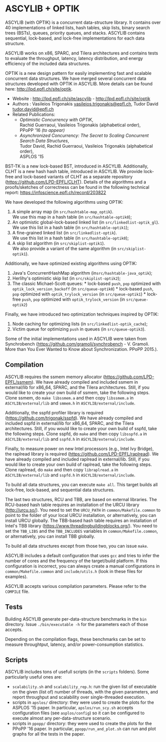 ASCYLIB + OPTIK
===============

ASCYLIB (with OPTIK) is a concurrent data-structure library. It contains over 40 implementations of linked lists, hash tables, skip lists, binary search trees (BSTs), queues, priority queues, and stacks. ASCYLIB contains sequential, lock-based, and lock-free implementations for each data structure.

ASCYLIB works on x86, SPARC, and Tilera architectures and contains tests to evaluate the throughput, latency, latency distribution, and energy efficiency of the included data structures.

OPTIK is a new design pattern for easily implementing fast and scalable concurrent data structures. We have merged several concurrent data structures developed with OPTIK in ASCYLIB. More details can be found here: http://lpd.epfl.ch/site/optik.

* Website             : http://lpd.epfl.ch/site/ascylib - http://lpd.epfl.ch/site/optik
* Authors             : Vasileios Trigonakis <vasileios.trigonakis@epfl.ch>,
                        Tudor David <tudor.david@epfl.ch> 
* Related Publications:
  * *Optimistic Concurrency with OPTIK*,  
    Rachid Guerraoui, Vasileios Trigonakis (alphabetical order),  
  PPoPP '16 *(to appear)*
  * *Asynchronized Concurrency: The Secret to Scaling Concurrent Search Data Structures*,  
  Tudor David, Rachid Guerraoui, Vasileios Trigonakis (alphabetical order),  
  ASPLOS '15

BST-TK is a new lock-based BST, introduced in ASCYLIB. 
Additionally, CLHT is a new hash hash table, introduced in ASCYLIB. We provide lock-free and lock-based variants of CLHT as a separate repository (https://github.com/LPD-EPFL/CLHT).
Details of the algorithms and a proofs/sketches of correctness can be found in the following technical report: https://infoscience.epfl.ch/record/203822

We have developed the following algorithms using OPTIK:
  1. A simple array map (in `src/hashtable-map_optik`).  
  We use this map in a hash table (in `src/hashtable-optik0`);
  2. An optimistic global-lock-based linked list (in `src/linkedlist-optik_gl`).  
  We use this list in a hash table (in `src/hashtable-optik1`);
  3. A fine-grained linked list (in `src/linkedlist-optik`).  
  We use this list in a hash table (in `src/hashtable-optik0`);
  4. A skip list algorithm (in `src/skiplist-optik1`).   
  We also provide a variant of the same algorithm (in `src/skiplist-optik1`).

Additionally, we have optimized existing algorithms using OPTIK:
  1. Java's ConcurrentHashMap algorithm (in`src/hashtable-java_optik`);
  2. Herlihy's optimistic skip list (in `src/skiplist-optik2`);
  3. The classic Michael-Scott queues:
    * lock-based `push`, `pop` optimized with `optik_lock_version_backoff` (in `src/queue-optik0`)
    * lock-based `push`, `pop` optimized with `optik_trylock_version` (in `src/queue-optik1`)
    * lock-free `push`, `pop` optimized with `optik_trylock_version` (in `src/queue-optik2`)

Finally, we have introduced two optimization techniques inspired by OPTIK:
  1. Node caching for optimizing lists (in `src/linkedlist-optik_cache`);
  2. Victim queue for optimizing `push` in queues (in `src/queue-optik3`).


Some of the initial implementations used in ASCYLIB were taken from Synchrobench (https://github.com/gramoli/synchrobench -  V. Gramoli. More than You Ever Wanted to Know about Synchronization. PPoPP 2015.). 

Compilation
-----------

ASCYLIB requires the ssmem memory allocator (https://github.com/LPD-EPFL/ssmem).
We have already compiled and included ssmem in external/lib for x86_64, SPARC, and the Tilera architectures.
Still, if you would like to create your own build of ssmem, take the following steps.
Clone ssmem, do `make libssmem.a` and then copy `libssmem.a` in `ASCYLIB/external/lib` and `smmem.h` in `ASCYLIB/external/include`.

Additionally, the sspfd profiler library is required (https://github.com/trigonak/sspfd).
We have already compiled and included sspfd in external/lib for x86_64, SPARC, and the Tilera architectures.
Still, if you would like to create your own build of sspfd, take the following steps.
Clone sspfd, do `make` and then copy `libsspfd.a` in `ASCYLIB/external/lib` and `sspfd.h` in `ASCYLIB/external/include`.

Finally, to measure power on new Intel processors (e.g., Intel Ivy Bridge), the raplread library is required (https://github.com/LPD-EPFL/raplread).
We have already compiled and included raplread in external/lib.
Still, if you would like to create your own build of raplread, take the following steps.
Clone raplread, do `make` and then copy `libraplread.a` in `ASCYLIB/external/lib` and `sspfd.h` in `ASCYLIB/external/include`.

To build all data structures, you can execute `make all`.
This target builds all lock-free, lock-based, and sequential data structures.

The last two structures, RCU and TBB, are based on external libraries. 
The RCU-based hash table requires an installation of the URCU library (http://urcu.so/).
You need to set the `URCU_PATH` in `common/Makefile.common` to point to the folder of your local URCU installation, or alternatively, you can install URCU globally.
The TBB-based hash table requires an installation of Intel's TBB library (https://www.threadingbuildingblocks.org/). You need to set the `TBB_LIBS` and the `TBB_INCLUDES` variables in `common/Makefile.common`, or alternatively, you can install TBB globally.

To build all data structures except from those two, you can issue `make`.

ASCYLIB includes a default configuration that uses `gcc` and tries to infer the number of cores and the frequency of the target/build platform. If this configuration is incorrect, you can always create a manual configurations in `common/Makefile.common` and `include/utils.h` (look in these files for examples).

ASCYLIB accepts various compilation parameters. Please refer to the `COMPILE` file.

Tests
-----

Building ASCYLIB generate per-data-structure benchmarks in the `bin` directory.
Issue `./bin/executable -h` for the parameters each of those accepts.

Depending on the compilation flags, these benchmarks can be set to measure throughtput, latency, and/or power-consumption statistics.

Scripts
-------

ASCYLIB includes tons of usefull scripts (in the `scripts` folders). Some particularly useful ones are:
* `scalability.sh` and `scalability_rep.h`: run the given list of executable on the given (list of) number of threads, with the given parameters, and report throughput and scalability over single-threaded execution.
* scripts in `apslos/` directory: they were used to create the plots for the ASPLOS '15 paper. In particular, `apslos/run_scy.sh` accepts configuration files (see `asplos/config`) so it can be configured to execute almost any per-data-structure scenario.
* scripts in `ppopp/` directory: they were used to create the plots for the PPoPP '16 paper. In particular, `ppopp/run_and_plot.sh` can run and plot graphs for all the tests in the paper.

